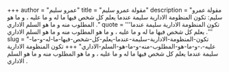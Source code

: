+++
author = "عمرو سليم"
title = "مقولة عمرو سليم"
description = "مقولة عمرو سليم: تكون المنظومة الادارية سليمة عندما يعلم كل شخص فيها ما له و ما عليه ، و ما هو المطلوب منه و ما هو السلم الاداري ."
quote = '''تكون المنظومة الادارية سليمة عندما يعلم كل شخص فيها ما له و ما عليه ، و ما هو المطلوب منه و ما هو السلم الاداري .'''
slug = "تكون-المنظومة-الادارية-سليمة-عندما-يعلم-كل-شخص-فيها-ما-له-و-ما-عليه-،-و-ما-هو-المطلوب-منه-و-ما-هو-السلم-الاداري"
+++
تكون المنظومة الادارية سليمة عندما يعلم كل شخص فيها ما له و ما عليه ، و ما هو المطلوب منه و ما هو السلم الاداري .
